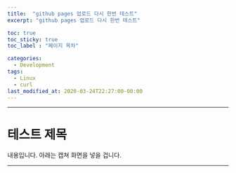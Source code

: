 ```yaml
---
title:  "github pages 업로드 다시 한번 테스트"
excerpt: "github pages 업로드 다시 한번 테스트"

toc: true
toc_sticky: true
toc_label : "페이지 목차"

categories:
  - Development
tags:
  - Linux
  - curl
last_modified_at: 2020-03-24T22:27:00-00:00
---
```

------------

# 테스트 제목

내용입니다. 아래는 캡쳐 화면을 넣을 겁니다.

------------